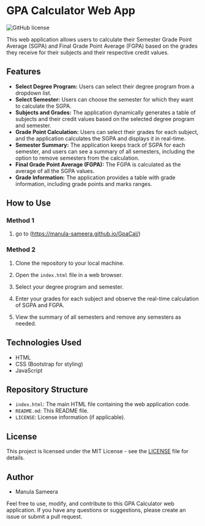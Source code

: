 # GPA Calculator Web App

![GitHub license](https://img.shields.io/badge/license-MIT-blue.svg)

This web application allows users to calculate their Semester Grade Point Average (SGPA) and Final Grade Point Average (FGPA) based on the grades they receive for their subjects and their respective credit values.

## Features

- **Select Degree Program:** Users can select their degree program from a dropdown list.
- **Select Semester:** Users can choose the semester for which they want to calculate the SGPA.
- **Subjects and Grades:** The application dynamically generates a table of subjects and their credit values based on the selected degree program and semester.
- **Grade Point Calculation:** Users can select their grades for each subject, and the application calculates the SGPA and displays it in real-time.
- **Semester Summary:** The application keeps track of SGPA for each semester, and users can see a summary of all semesters, including the option to remove semesters from the calculation.
- **Final Grade Point Average (FGPA):** The FGPA is calculated as the average of all the SGPA values.
- **Grade Information:** The application provides a table with grade information, including grade points and marks ranges.

## How to Use

### Method 1

1. go to (https://manula-sameera.github.io/GpaCal/)

### Method 2

1. Clone the repository to your local machine.

2. Open the `index.html` file in a web browser.

3. Select your degree program and semester.

4. Enter your grades for each subject and observe the real-time calculation of SGPA and FGPA.

5. View the summary of all semesters and remove any semesters as needed.

## Technologies Used

- HTML
- CSS (Bootstrap for styling)
- JavaScript

## Repository Structure

- `index.html`: The main HTML file containing the web application code.
- `README.md`: This README file.
- `LICENSE`: License information (if applicable).

## License

This project is licensed under the MIT License - see the [LICENSE](LICENSE) file for details.

## Author

- Manula Sameera

Feel free to use, modify, and contribute to this GPA Calculator web application. If you have any questions or suggestions, please create an issue or submit a pull request.

